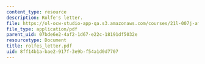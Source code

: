 ```yaml
---
content_type: resource
description: Rolfe's letter.
file: https://ol-ocw-studio-app-qa.s3.amazonaws.com/courses/21l-007j-after-columbus-fall-2003/8ff14b1abae2917f3e9bf54a1d0d7707_rolfes_letter.pdf
file_type: application/pdf
parent_uid: 07bde6e2-4af2-1d67-e22c-18191df5032e
resourcetype: Document
title: rolfes_letter.pdf
uid: 8ff14b1a-bae2-917f-3e9b-f54a1d0d7707
---
```

